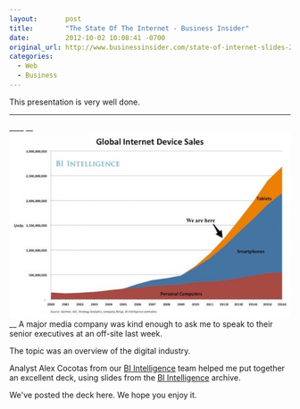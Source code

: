 ```yaml
---
layout:       post
title:        "The State Of The Internet - Business Insider"
date:         2012-10-02 10:08:41 -0700
original_url: http://www.businessinsider.com/state-of-internet-slides-2012-10#
categories:
  - Web
  - Business
---
```


 This presentation is very well done. 

***

 ____   __ ![Connected Device Growth](/assets/import/4b3d667ff62780184146b58d82b4d70a.jpg)__ A major media company was kind enough to ask me to speak to their senior executives at an off-site last week. 

The topic was an overview of the digital industry.

Analyst Alex Cocotas from our [BI Intelligence](https://intelligence.businessinsider.com/welcome?utm_source=House&utm_medium=Edit&utm_term=SOTU&utm_content=link&utm_campaign=BIIMobile) team helped me put together an excellent deck, using slides from the [BI Intelligence](https://intelligence.businessinsider.com/welcome?utm_source=House&utm_medium=Edit&utm_term=SOTU&utm_content=link&utm_campaign=BIIMobile) archive.

We've posted the deck here. We hope you enjoy it.

